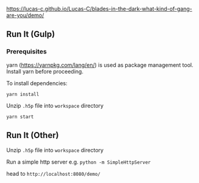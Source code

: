 <https://lucas-c.github.io/Lucas-C/blades-in-the-dark-what-kind-of-gang-are-you/demo/>

## Run It (Gulp)

### Prerequisites
yarn (https://yarnpkg.com/lang/en/) is used as package management tool. Install yarn before proceeding.


To install dependencies:
```
yarn install
```

Unzip `.h5p` file into `workspace` directory

```
yarn start
```

## Run It (Other)

Unzip `.h5p` file into `workspace` directory

Run a simple http server e.g. `python -m SimpleHttpServer`

head to `http://localhost:8080/demo/`
